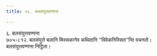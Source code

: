 ```yaml
---
title: ०६. बलसंयुत्तवण्णना

---
```

६. बलसंयुत्तवण्णना  
७०५-८१२. बलसंयुत्ते बलानि मिस्सकानेव कथितानि ‘‘विवेकनिस्सित’’न्ति वचनतो।  
बलसंयुत्तवण्णना निट्ठिता।  